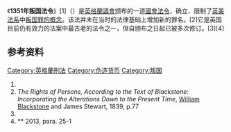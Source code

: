 《**1351年叛国法令**》\[1\]（）是[英格蘭議會](../Page/英格蘭議會.md "wikilink")颁布的一道[國會法令](../Page/國會法令.md "wikilink")，确立、限制了[英美法系](../Page/英美法系.md "wikilink")中[叛国罪的概念](../Page/叛國.md "wikilink")。该法并未在当时的法律基础上增加新的罪名。\[2\]它是英国目前仍有效力的法案中最古老的法令之一，但自颁布之日起已被多次修订。\[3\]\[4\]

## 参考资料

[Category:英格蘭刑法](https://zh.wikipedia.org/wiki/Category:英格蘭刑法 "wikilink") [Category:伪造货币](https://zh.wikipedia.org/wiki/Category:伪造货币 "wikilink") [Category:叛国](https://zh.wikipedia.org/wiki/Category:叛国 "wikilink")

1.
2.  *The Rights of Persons, According to the Text of Blackstone: Incorporating the Alterations Down to the Present Time*, [William Blackstone](../Page/威廉·布莱克斯通.md "wikilink") and James Stewart, 1839, p.77
3.
4.  ** 2013, para. 25-1